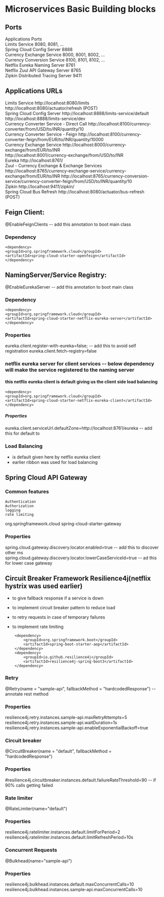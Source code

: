 # Microservices Basic Building blocks

## Ports
Applications	Ports  
Limits Service	8080, 8081, ...  
Spring Cloud Config Server	8888  
Currency Exchange Service	8000, 8001, 8002, ...   
Currency Conversion Service	8100, 8101, 8102, ...  
Netflix Eureka Naming Server	8761   
Netflix Zuul API Gateway Server	8765   
Zipkin Distributed Tracing Server	9411   

## Applications URLs
Limits Service	http://localhost:8080/limits http://localhost:8080/actuator/refresh (POST)  
Spring Cloud Config Server	http://localhost:8888/limits-service/default http://localhost:8888/limits-service/dev   
Currency Converter Service - Direct Call	http://localhost:8100/currency-converter/from/USD/to/INR/quantity/10   
Currency Converter Service - Feign	http://localhost:8100/currency-converter-feign/from/EUR/to/INR/quantity/10000   
Currency Exchange Service	http://localhost:8000/currency-exchange/from/EUR/to/INR   
                            http://localhost:8001/currency-exchange/from/USD/to/INR    
Eureka	http://localhost:8761/    
Zuul - Currency Exchange & Exchange Services	http://localhost:8765/currency-exchange-service/currency-exchange/from/EUR/to/INR http://localhost:8765/currency-conversion-service/currency-converter-feign/from/USD/to/INR/quantity/10    
Zipkin	http://localhost:9411/zipkin/   
Spring Cloud Bus Refresh	http://localhost:8080/actuator/bus-refresh (POST)    

## Feign Client:
@EnableFeignClients -- add this annotation to boot main class  
### Dependency
```
<dependency>
<groupId>org.springframework.cloud</groupId>
<artifactId>spring-cloud-starter-openfeign</artifactId>
</dependency>
```
## NamingServer/Service Registry:
@EnableEurekaServer -- add this annotation to boot main class
### Dependency
```
<dependency>
<groupId>org.springframework.cloud</groupId>
<artifactId>spring-cloud-starter-netflix-eureka-server</artifactId>
</dependency>
```

### Properties
eureka.client.register-with-eureka=false; -- add this to avoid self registration
eureka.client.fetch-registry=false

### netflix eureka server for client services -- below dependency will make the service registered to the naming server
#### this netflix eureka client is default giving us the client side load balancing
```
<dependency>
<groupId>org.springframework.cloud</groupId>
<artifactId>spring-cloud-starter-netflix-eureka-client</artifactId>
</dependency>
```
##### Properties
eureka.client.serviceUrl.defaultZone=http://localhost:8761/eureka -- add this for default to

### Load Balancing
* is default given here by netflix eureka client  
* earlier ribbon was used for load balancing

## Spring Cloud API Gateway
### Common features 
    Authentication 
    Authorization 
    logging
    rate limiting

<dependency>
<groupId>org.springframework.cloud</groupId>
<artifactId>spring-cloud-starter-gateway</artifactId>
</dependency>

### Properties
spring.cloud.gateway.discovery.locator.enabled=true  -- add this to discover other ms   
spring.cloud.gateway.discovery.locator.lowerCaseServiceId=true -- ad this for lower case gateway

## Circuit Breaker Framework Resilience4j(netflix hystrix was used earlier)
 * to give fallback response if a service is down 
 * to implement circuit breaker pattern to reduce load
 * to retry requests in case of temporary failures
 * to implement rate limiting

        <dependency>
			<groupId>org.springframework.boot</groupId>
			<artifactId>spring-boot-starter-aop</artifactId>
		</dependency>
		<dependency>
			<groupId>io.github.resilience4j</groupId>
			<artifactId>resilience4j-spring-boot3</artifactId>
		</dependency>

### Retry
@Retry(name = "sample-api", fallbackMethod = "hardcodedResponse") -- annotate rest method 
### Properties
resilience4j.retry.instances.sample-api.maxRetryAttempts=5   
resilience4j.retry.instances.sample-api.waitDuration=1s   
resilience4j.retry.instances.sample-api.enableExponentialBackoff=true   


### Circuit breaker
@CircuitBreaker(name = "default", fallbackMethod = "hardcodedResponse")  
### Properties
#resilience4j.circuitbreaker.instances.default.failureRateThreshold=90 -- if 90% calls getting failed


### Rate limiter
@RateLimiter(name="default")
### Properties
resilience4j.ratelimiter.instances.default.limitForPeriod=2   
resilience4j.ratelimiter.instances.default.limitRefreshPeriod=10s  


### Concurrent Requests
@Bulkhead(name="sample-api")  
### Properties
resilience4j.bulkhead.instances.default.maxConcurrentCalls=10  
resilience4j.bulkhead.instances.sample-api.maxConcurrentCalls=10   



